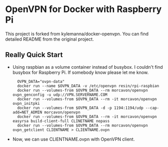 # OpenVPN for Docker with Raspberry Pi
This project is forked from kylemanna/docker-openvpn.
You can find detailed README from the original project.

## Really Quick Start
* Using raspbian as a volume container instead of busybox. I couldn't find busybox for Raspberry Pi. If somebody know please let me know.

        OVPN_DATA="ovpn-data"
        docker run --name $OVPN_DATA -v /etc/openvpn resin/rpi-raspbian
        docker run --volumes-from $OVPN_DATA --rm morcavon/openvpn ovpn_genconfig -u udp://VPN.SERVERNAME.COM
        docker run --volumes-from $OVPN_DATA --rm -it morcavon/openvpn ovpn_initpki
        docker run --volumes-from $OVPN_DATA -d -p 1194:1194/udp --cap-add=NET_ADMIN morcavon/openvpn
        docker run --volumes-from $OVPN_DATA --rm -it morcavon/openvpn easyrsa build-client-full CLINETNAME nopass
        docker run --volumes-from $OVPN_DATA --rm morcavon/openvpn ovpn_getclient CLIENTNAME > CLIENTNAME.ovpn

* Now, we can use CLIENTNAME.ovpn with OpenVPN client.
